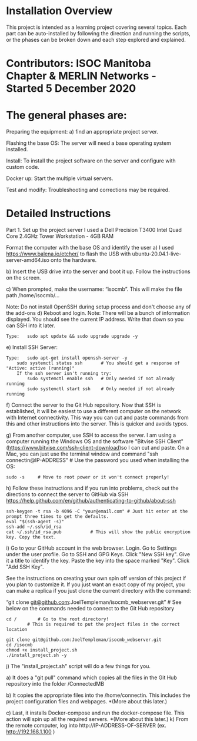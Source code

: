 # Installation Overview
This project is intended as a learning project covering several topics. Each part can be auto-installed by following the direction and running the scripts, or the phases can be broken down and each step explored and explained.

# Contributors: ISOC Manitoba Chapter & MERLIN Networks - Started 5 December 2020

# The general phases are:
Preparing the equipment: a) find an appropriate project server. 

Flashing the base OS: The server will need a base operating system installed.

Install: To install the project software on the server and configure with custom code.

Docker up: Start the multiple virtual servers.

Test and modify: Troubleshooting and corrections may be required.

# Detailed Instructions
Part 1. Set up the project server
I used a Dell Precision T3400 Intel Quad Core 2.4GHz Tower Workstation - 4GB RAM

Format the computer with the base OS and identify the user
a) I used https://www.balena.io/etcher/ to flash the USB with ubuntu-20.04.1-live-server-amd64.iso onto the hardware.

b) Insert the USB drive into the server and boot it up. Follow the instructions on the screen.

c) When prompted, make the username: “isocmb”. This will make the file path /home/isocmb/…

Note: Do not install OpenSSH during setup process and don't choose any of the add-ons
d) Reboot and login. Note: There will be a bunch of information displayed. You should see the current IP address. Write that down so you can SSH into it later.

	Type:	sudo apt update && sudo upgrade upgrade -y

e) Install SSH Server:

	Type:	sudo apt-get install openssh-server -y
		sudo systemctl status ssh 		# You should get a response of "Active: active (running)"
		If the ssh server isn't running try:
			sudo systemctl enable ssh	# Only needed if not already running
			sudo systemctl start ssh	# Only needed if not already running
		
f) Connect the server to the Git Hub repository. Now that SSH is established, it will be easiest to use a different computer on the network with Internet connectivity. This way you can cut and paste commands from this and other instructions into the server. This is quicker and avoids typos.

g) From another computer, use SSH to access the server. I am using a computer running the Windows OS and the software "Bitvise SSH Client" (https://www.bitvise.com/ssh-client-download)so I can cut and paste. On a Mac, you can just use the terminal window and command "ssh connectin@IP-ADDRESS" # Use the password you used when installing the OS:

	sudo -s		# Move to root power or it won't connect properly!
	
h) Follow these instructions and if you run into problems, check out the directions to connect the server to GitHub via SSH https://help.github.com/en/github/authenticating-to-github/about-ssh

	ssh-keygen -t rsa -b 4096 -C "your@email.com" # Just hit enter at the prompt three times to get the defaults.
	eval "$(ssh-agent -s)"
	ssh-add ~/.ssh/id_rsa
	cat ~/.ssh/id_rsa.pub    		# This will show the public encryption key. Copy the text.

i) Go to your GitHub account in the web browser. Login. Go to Settings under the user profile. Go to SSH and GPG Keys. Click "New SSH key". Give it a title to identify the key. Paste the key into the space marked "Key". Click "Add SSH Key".

See the instructions on creating your own spin off version of this project if you plan to customize it. If you just want 
an exact copy of my project, you can make a replica if you just clone the current directory with the command:

“git clone git@github.com:JoelTempleman/isocmb_webserver.git”	# See below on the commands needed to connect to the Git Hub repository

	cd /		# Go to the root directory! 
			# This is required to put the project files in the correct location
			
	git clone git@github.com:JoelTempleman/isocmb_webserver.git
	cd /isocmb
	chmod +x install_project.sh
	./install_project.sh -y
  
j) The "install_project.sh" script will do a few things for you.

a)	It does a "git pull" command which copies all the files in the Git Hub repository into the folder /ConnectedMB

b)	It copies the appropriate files into the /home/connectin. This includes the project configuration files and webpages. *(More about this later.)

c)	Last, it installs Docker-compose and run the docker-compose file. This action will spin up all the required servers. *(More about this later.)
k) From the remote computer, log into http://IP-ADDRESS-OF-SERVER (ex. http://192.168.1.100 )
